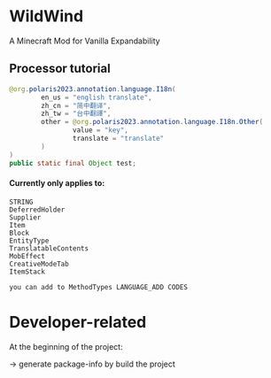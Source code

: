 # WildWind
A Minecraft Mod for Vanilla Expandability


## Processor tutorial

```java
@org.polaris2023.annotation.language.I18n(
        en_us = "english translate",
        zh_cn = "简中翻译",
        zh_tw = "台中翻譯",
        other = @org.polaris2023.annotation.language.I18n.Other(
                value = "key",
                translate = "translate"
        )
)
public static final Object test;
```
#### Currently only applies to:
    STRING
    DeferredHolder
    Supplier
    Item
    Block
    EntityType
    TranslatableContents
    MobEffect
    CreativeModeTab
    ItemStack
    
    you can add to MethodTypes LANGUAGE_ADD CODES

# Developer-related
At the beginning of the project:

-> generate package-info by build the project
